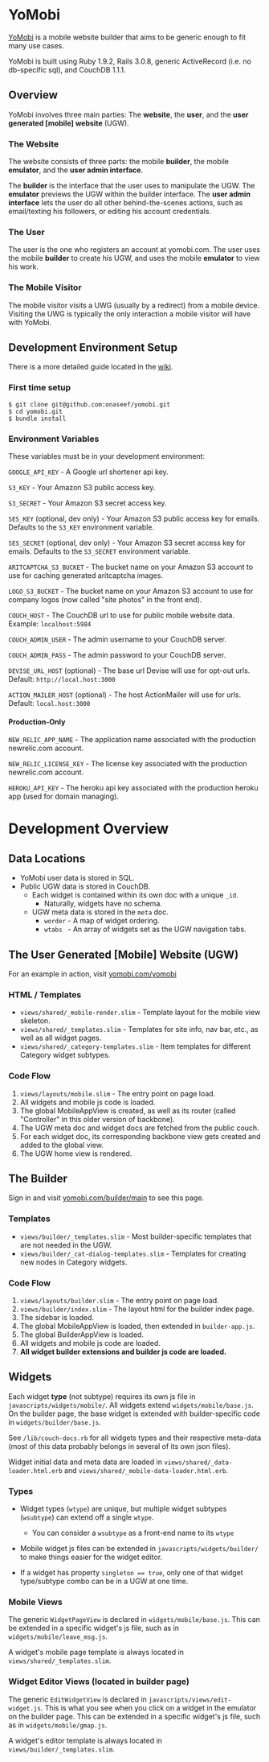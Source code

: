 # YoMobi

[YoMobi](http://www.yomobi.com) is a mobile website builder that aims to be generic enough to fit many use cases.

YoMobi is built using Ruby 1.9.2, Rails 3.0.8, generic ActiveRecord (i.e. no db-specific sql), and CouchDB 1.1.1.

## Overview

YoMobi involves three main parties: The **website**, the **user**, and the **user generated [mobile] website** (UGW).

### The Website

The website consists of three parts: the mobile **builder**, the mobile **emulator**, and the **user admin interface**.

The **builder** is the interface that the user uses to manipulate the UGW. The **emulator** previews the UGW within the builder interface. The **user admin interface** lets the user do all other behind-the-scenes actions, such as email/texting his followers, or editing his account credentials.

### The User

The user is the one who registers an account at yomobi.com. The user uses the mobile **builder** to create his UGW, and uses the mobile **emulator** to view his work.

### The Mobile Visitor

The mobile visitor visits a UWG (usually by a redirect) from a mobile device. Visiting the UWG is typically the only interaction a mobile visitor will have with YoMobi.

## Development Environment Setup

There is a more detailed guide located in the [wiki](https://github.com/onaseef/yomobi/wiki/How-to-setup-a-Development-Environment).

### First time setup

    $ git clone git@github.com:onaseef/yomobi.git
    $ cd yomobi.git
    $ bundle install

### Environment Variables

These variables must be in your development environment:

`GOOGLE_API_KEY` - A Google url shortener api key.

`S3_KEY` - Your Amazon S3 public access key.

`S3_SECRET` - Your Amazon S3 secret access key.

`SES_KEY` (optional, dev only) - Your Amazon S3 public access key for emails. Defaults to the `S3_KEY` environment variable.

`SES_SECRET` (optional, dev only) - Your Amazon S3 secret access key for emails. Defaults to the `S3_SECRET` environment variable.

`ARITCAPTCHA_S3_BUCKET` - The bucket name on your Amazon S3 account to use for caching generated aritcaptcha images.

`LOGO_S3_BUCKET` - The bucket name on your Amazon S3 account to use for company logos (now called "site photos" in the front end).

`COUCH_HOST` - The CouchDB url to use for public mobile website data. Example: `localhost:5984`

`COUCH_ADMIN_USER` - The admin username to your CouchDB server.

`COUCH_ADMIN_PASS` - The admin password to your CouchDB server.

`DEVISE_URL_HOST` (optional) - The base url Devise will use for opt-out urls. Default: `http://local.host:3000`

`ACTION_MAILER_HOST` (optional) - The host ActionMailer will use for urls. Default: `local.host:3000`

#### Production-Only

`NEW_RELIC_APP_NAME` - The application name associated with the production newrelic.com account.

`NEW_RELIC_LICENSE_KEY` - The license key associated with the production newrelic.com account.

`HEROKU_API_KEY` - The heroku api key associated with the production heroku app (used for domain managing).

# Development Overview

## Data Locations

- YoMobi user data is stored in SQL.
- Public UGW data is stored in CouchDB.
    - Each widget is contained within its own doc with a unique `_id`.
        - Naturally, widgets have no schema.
    - UGW meta data is stored in the `meta` doc.
        - `worder` - A map of widget ordering.
        - `wtabs ` - An array of widgets set as the UGW navigation tabs.

## The User Generated [Mobile] Website (UGW)

For an example in action, visit [yomobi.com/yomobi](http://www.yomobi.com/yomobi)

### HTML / Templates

- `views/shared/_mobile-render.slim` - Template layout for the mobile view skeleton.
- `views/shared/_templates.slim` - Templates for site info, nav bar, etc., as well as all widget pages.
- `views/shared/_category-templates.slim` - Item templates for different Category widget subtypes.

### Code Flow

1. `views/layouts/mobile.slim` - The entry point on page load.
2. All widgets and mobile js code is loaded.
3. The global MobileAppView is created, as well as its router (called "Controller" in this older version of backbone).
4. The UGW meta doc and widget docs are fetched from the public couch.
5. For each widget doc, its corresponding backbone view gets created and added to the global view.
6. The UGW home view is rendered.

## The Builder

Sign in and visit [yomobi.com/builder/main](http://www.yomobi.com/builder/main) to see this page.

### Templates

- `views/builder/_templates.slim` - Most builder-specific templates that are not needed in the UGW.
- `views/builder/_cat-dialog-templates.slim` - Templates for creating new nodes in Category widgets.

### Code Flow

1. `views/layouts/builder.slim` - The entry point on page load.
2. `views/builder/index.slim` - The layout html for the builder index page.
  1. The sidebar is loaded.
  2. The global MobileAppView is loaded, then extended in `builder-app.js`.
  3. The global BuilderAppView is loaded.
3. All widgets and mobile js code are loaded.
4. **All widget builder extensions and builder js code are loaded.**


## Widgets

Each widget **type** (not subtype) requires its own js file in `javascripts/widgets/mobile/`. All widgets extend `widgets/mobile/base.js`. On the builder page, the base widget is extended with builder-specific code in `widgets/builder/base.js`.

See `/lib/couch-docs.rb` for all widgets types and their respective meta-data (most of this data probably belongs in several of its own json files).

Widget initial data and meta data are loaded in `views/shared/_data-loader.html.erb` and `views/shared/_mobile-data-loader.html.erb`.

### Types

- Widget types (`wtype`) are unique, but multiple widget subtypes (`wsubtype`) can extend off a single `wtype`.
  - You can consider a `wsubtype` as a front-end name to its `wtype`

- Mobile widget js files can be extended in `javascripts/widgets/builder/` to make things easier for the widget editor.

- If a widget has property `singleton == true`, only one of that widget type/subtype combo can be in a UGW at one time.

### Mobile Views

The generic `WidgetPageView` is declared in `widgets/mobile/base.js`. This can be extended in a specific widget's js file, such as in `widgets/mobile/leave_msg.js`.

A widget's mobile page template is always located in `views/shared/_templates.slim`.

### Widget Editor Views (located in builder page)

The generic `EditWidgetView` is declared in `javascripts/views/edit-widget.js`. This is what you see when you click on a widget in the emulator on the builder page. This can be extended in a specific widget's js file, such as in `widgets/mobile/gmap.js`.

A widget's editor template is always located in `views/builder/_templates.slim`.
